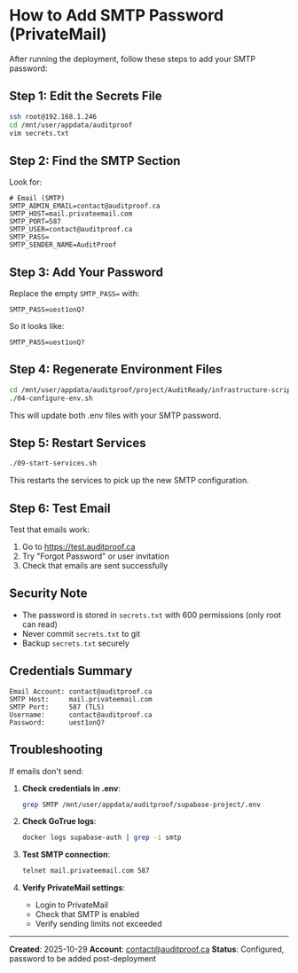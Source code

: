 # How to Add SMTP Password (PrivateMail)

After running the deployment, follow these steps to add your SMTP password:

## Step 1: Edit the Secrets File

```bash
ssh root@192.168.1.246
cd /mnt/user/appdata/auditproof
vim secrets.txt
```

## Step 2: Find the SMTP Section

Look for:
```
# Email (SMTP)
SMTP_ADMIN_EMAIL=contact@auditproof.ca
SMTP_HOST=mail.privateemail.com
SMTP_PORT=587
SMTP_USER=contact@auditproof.ca
SMTP_PASS=
SMTP_SENDER_NAME=AuditProof
```

## Step 3: Add Your Password

Replace the empty `SMTP_PASS=` with:
```
SMTP_PASS=uest1onQ?
```

So it looks like:
```
SMTP_PASS=uest1onQ?
```

## Step 4: Regenerate Environment Files

```bash
cd /mnt/user/appdata/auditproof/project/AuditReady/infrastructure-scripts
./04-configure-env.sh
```

This will update both .env files with your SMTP password.

## Step 5: Restart Services

```bash
./09-start-services.sh
```

This restarts the services to pick up the new SMTP configuration.

## Step 6: Test Email

Test that emails work:

1. Go to https://test.auditproof.ca
2. Try "Forgot Password" or user invitation
3. Check that emails are sent successfully

## Security Note

- The password is stored in `secrets.txt` with 600 permissions (only root can read)
- Never commit `secrets.txt` to git
- Backup `secrets.txt` securely

## Credentials Summary

```
Email Account: contact@auditproof.ca
SMTP Host:     mail.privateemail.com
SMTP Port:     587 (TLS)
Username:      contact@auditproof.ca
Password:      uest1onQ?
```

## Troubleshooting

If emails don't send:

1. **Check credentials in .env**:
   ```bash
   grep SMTP /mnt/user/appdata/auditproof/supabase-project/.env
   ```

2. **Check GoTrue logs**:
   ```bash
   docker logs supabase-auth | grep -i smtp
   ```

3. **Test SMTP connection**:
   ```bash
   telnet mail.privateemail.com 587
   ```

4. **Verify PrivateMail settings**:
   - Login to PrivateMail
   - Check that SMTP is enabled
   - Verify sending limits not exceeded

---

**Created**: 2025-10-29
**Account**: contact@auditproof.ca
**Status**: Configured, password to be added post-deployment
